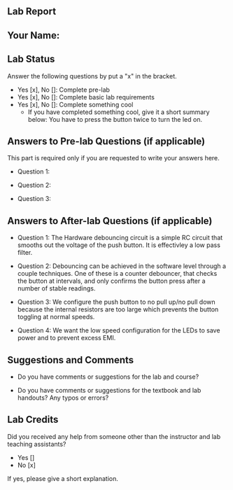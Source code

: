 ##  Lab Report ##

Your Name: 
-----------


Lab Status
-------
Answer the following questions by put a "x" in the bracket.
- Yes [x], No []: Complete pre-lab
- Yes [x], No []: Complete basic lab requirements
- Yes [x], No []: Complete something cool
  - If you have completed something cool, give it a short summary below: 
  You have to press the button twice to turn the led on.

Answers to Pre-lab Questions (if applicable)
-------
This part is required only if you are requested to write your answers here. 

* Question 1:


* Question 2:


* Question 3:


Answers to After-lab Questions (if applicable)
-------

* Question 1:
  The Hardware debouncing circuit is a simple RC circuit that smooths out the voltage of the push button. It is effectivley a low pass filter.

* Question 2:
  Debouncing can be achieved in the software level through a couple techniques. One of these is a counter debouncer, that checks the button at intervals, and only confirms the button press after a number of stable readings.

* Question 3:
  We configure the push button to no pull up/no pull down because the internal resistors are too large which prevents the button toggling at normal speeds.

* Question 4:
  We want the low speed configuration for the LEDs to save power and to prevent excess EMI.

Suggestions and Comments
-------

* Do you have comments or suggestions for the lab and course?


* Do you have comments or suggestions for the textbook and lab handouts? Any typos or errors?



Lab Credits
-------
Did you received any help from someone other than the instructor and lab teaching assistants?
- Yes []
- No [x]

If yes, please give a short explanation.

